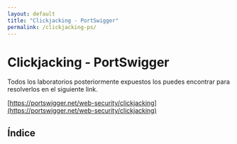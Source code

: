```yaml
---
layout: default
title: "Clickjacking - PortSwigger"
permalink: /clickjacking-ps/
---
```


# Clickjacking - PortSwigger

Todos los laboratorios posteriormente expuestos los puedes encontrar para resolverlos en el siguiente link.

[https://portswigger.net/web-security/clickjacking](https://portswigger.net/web-security/clickjacking)

## Índice


